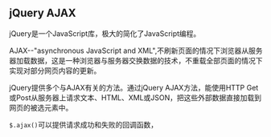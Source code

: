 ﻿## jQuery AJAX

jQuery是一个JavaScript库，极大的简化了JavaScript编程。

AJAX--"asynchronous JavaScript and XML",不刷新页面的情况下浏览器从服务器加载数据，这是一种浏览器与服务器交换数据的技术，不重载全部页面的情况下实现对部分网页内容的更新。

jQuery提供多个与AJAX有关的方法。通过jQuery AJAX方法，能使用HTTP Get或Post从服务器上请求文本、HTML、XML或JSON，把这些外部数据直接加载到网页的被选元素中。

`$.ajax()`可以提供请求成功和失败的回调函数，
